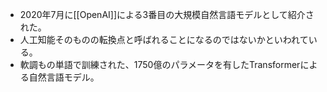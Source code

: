 - 2020年7月に[[OpenAI]]による3番目の大規模自然言語モデルとして紹介された。
- 人工知能そのものの転換点と呼ばれることになるのではないかといわれている。
- 軟調もの単語で訓練された、1750億のパラメータを有したTransformerによる自然言語モデル。